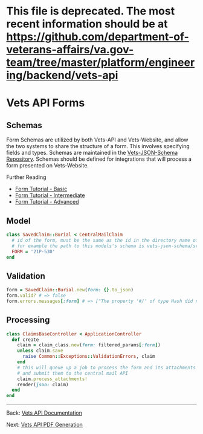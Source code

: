 # This file is deprecated. The most recent information should be at https://github.com/department-of-veterans-affairs/va.gov-team/tree/master/platform/engineering/backend/vets-api

# Vets API Forms

## Schemas

Form Schemas are utilized by both Vets-API and Vets-Website, and allow the two
systems to share the structure of a form. This involves specifying fields
and types. Schemas are maintained in the [Vets-JSON-Schema
Repository](https://github.com/department-of-veterans-affairs/vets-json-schema).
Schemas should be defined for integrations that will process a form presented
on Vets-Website.

Further Reading

* [Form Tutorial - Basic](../vets-website/forms/form-tutorial-basic.md)
* [Form Tutorial - Intermediate](../vets-website/forms/form-tutorial-intermediate.md)
* [Form Tutorial - Advanced](../vets-website/forms/form-tutorial-advanced.md)

## Model

```ruby
class SavedClaim::Burial < CentralMailClaim
  # id of the form, must be the same as the id in the directory name of the associated json schema
  # for example the path to this models's schema is vets-json-schema/src/schemas/21P-530/schema.js
  FORM = '21P-530'  
end
```

## Validation

```ruby
form = SavedClaim::Burial.new(form: {}.to_json)
form.valid? # => false
form.errors.messages[:form] # => ["The property '#/' of type Hash did not match one or more of the required schemas. The schema specific errors were:\n\n- anyOf #0:\n    - The property '#/' did not contain a required property of 'vaFileNumber'\n- anyOf #1:\n    - The property '#/' did not contain a required property of 'veteranSocialSecurityNumber'", "The property '#/' did not contain a required property of 'privacyAgreementAccepted' in schema 57d02bcd-7bbe-567e-bc7d-f6ee46bea309", "The property '#/' did not contain a required property of 'claimantAddress' in schema 57d02bcd-7bbe-567e-bc7d-f6ee46bea309", "The property '#/' did not contain a required property of 'veteranFullName' in schema 57d02bcd-7bbe-567e-bc7d-f6ee46bea309"]
```

## Processing

```ruby
class ClaimsBaseController < ApplicationController
  def create
    claim = claim_class.new(form: filtered_params[:form])
    unless claim.save
      raise Common::Exceptions::ValidationErrors, claim
    end
    # this will queue up a job to process the form and its attachments
    # and submit them to the central mail API
    claim.process_attachments!
    render(json: claim)
  end
end
```

<hr>

Back: [Vets API Documentation](documentation.md)

Next: [Vets API PDF Generation](pdf-generation.md)
